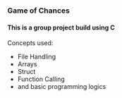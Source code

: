 ### Game of Chances

#### This is a group project build using C

Concepts used:
- File Handling
- Arrays
- Struct
- Function Calling
- and basic programming logics

